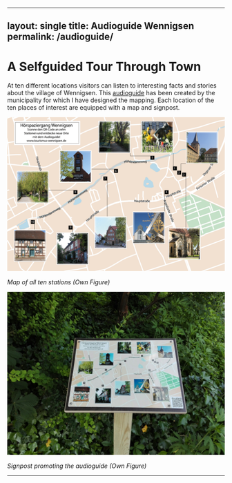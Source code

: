 
---
layout: single
title: Audioguide Wennigsen
permalink: /audioguide/
---

# A Selfguided Tour Through Town

At ten different locations visitors can listen to interesting facts and stories about the village of Wennigsen. This <a href="(https://www.wennigsen.de/portal/seiten/audioguide-wennigsen-ein-hoerspaziergang-900000504-8779.html)">audioguide</a> has been created by the municipality for which I have designed the mapping. Each location of the ten places of interest are equipped with a map and signpost. 


![Audioguide Map](/assets/images/AudioguideMap.jpg)

*Map of all ten stations (Own Figure)*


![Audioguide Signpost](/assets/images/Audioguide.jpg)

*Signpost promoting the audioguide (Own Figure)*

---
